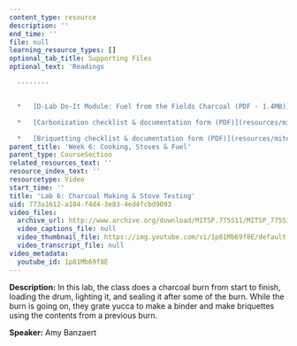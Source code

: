 ```yaml
---
content_type: resource
description: ''
end_time: ''
file: null
learning_resource_types: []
optional_tab_title: Supporting Files
optional_text: 'Readings

  --------


  *   [D-Lab Do-It Module: Fuel from the Fields Charcoal (PDF - 1.4MB)](resources/mitec_711s11_read6a)

  *   [Carbonization checklist & documentation form (PDF)](resources/mitec_711s11_read6b)

  *   [Briquetting checklist & documentation form (PDF)](resources/mitec_711s11_read6c)'
parent_title: 'Week 6: Cooking, Stoves & Fuel'
parent_type: CourseSection
related_resources_text: ''
resource_index_text: ''
resourcetype: Video
start_time: ''
title: 'Lab 6: Charcoal Making & Stove Testing'
uid: 773a1612-a184-f4d4-3e83-4ed4fcbd9093
video_files:
  archive_url: http://www.archive.org/download/MITSP.775S11/MITSP_775S11lab06_300k.mp4
  video_captions_file: null
  video_thumbnail_file: https://img.youtube.com/vi/1p81Mb69f8E/default.jpg
  video_transcript_file: null
video_metadata:
  youtube_id: 1p81Mb69f8E
---
```


**Description:** In this lab, the class does a charcoal burn from start to finish, loading the drum, lighting it, and sealing it after some of the burn. While the burn is going on, they grate yucca to make a binder and make briquettes using the contents from a previous burn.

**Speaker:** Amy Banzaert